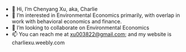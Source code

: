 - 👋 Hi, I’m Chenyang Xu, aka, Charlie
- 👀 I’m interested in Environmental Economics primarily, with overlap in work with behavioral economics and finance.
- 💞️ I’m looking to collaborate on Environmental Economics 
- 📫 You can reach me at xu003822@gmail.com; and my website is charliexu.weebly.com

<!---
xu003822/xu003822 is a ✨ special ✨ repository because its `README.md` (this file) appears on your GitHub profile.
You can click the Preview link to take a look at your changes.
--->
